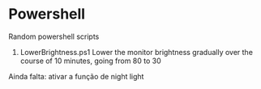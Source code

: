 # Powershell
Random powershell scripts

1. LowerBrightness.ps1
  Lower the monitor brightness gradually over the course of 10 minutes, going from 80 to 30

Ainda falta: ativar a função de night light
